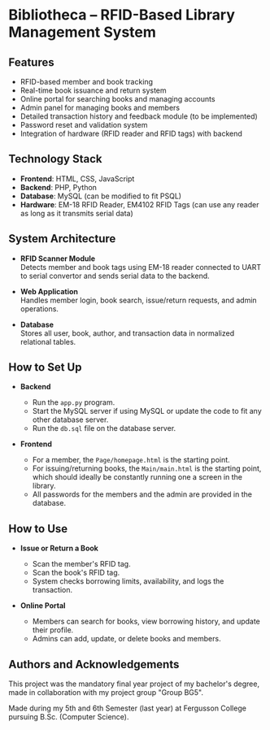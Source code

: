 # Bibliotheca – RFID-Based Library Management System

## Features
* RFID-based member and book tracking
* Real-time book issuance and return system
* Online portal for searching books and managing accounts
* Admin panel for managing books and members
* Detailed transaction history and feedback module (to be implemented)
* Password reset and validation system
* Integration of hardware (RFID reader and RFID tags) with backend

## Technology Stack
* **Frontend**: HTML, CSS, JavaScript
* **Backend**: PHP, Python
* **Database**: MySQL (can be modified to fit PSQL)
* **Hardware**: EM-18 RFID Reader, EM4102 RFID Tags (can use any reader as long as it transmits serial data)

## System Architecture

* **RFID Scanner Module**  
  Detects member and book tags using EM-18 reader connected to UART to serial convertor and sends serial data to the backend.

* **Web Application**  
  Handles member login, book search, issue/return requests, and admin operations.

* **Database**  
  Stores all user, book, author, and transaction data in normalized relational tables.

## How to Set Up
* **Backend**
  * Run the `app.py` program.
  * Start the MySQL server if using MySQL or update the code to fit any other database server.
  * Run the `db.sql` file on the database server.
 
* **Frontend**
  * For a member, the `Page/homepage.html` is the starting point.
  * For issuing/returning books, the `Main/main.html` is the starting point, which should ideally be constantly running one a screen in the library.
  * All passwords for the members and the admin are provided in the database.
 
## How to Use
* **Issue or Return a Book**
  * Scan the member's RFID tag.
  * Scan the book's RFID tag.
  * System checks borrowing limits, availability, and logs the transaction.
 
* **Online Portal**
  * Members can search for books, view borrowing history, and update their profile.
  * Admins can add, update, or delete books and members.

## Authors and Acknowledgements
This project was the mandatory final year project of my bachelor's degree, made in collaboration with my project group "Group BG5".

Made during my 5th and 6th Semester (last year) at Fergusson College pursuing B.Sc. (Computer Science).
